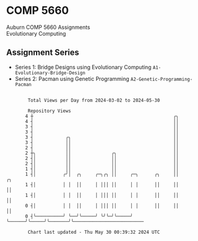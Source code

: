 # COMP 5660
Auburn COMP 5660 Assignments  
Evolutionary Computing

## Assignment Series
- Series 1: Bridge Designs using Evolutionary Computing `A1-Evolutionary-Bridge-Design`
- Series 2: Pacman using Genetic Programming `A2-Genetic-Programming-Pacman`

```

        Total Views per Day from 2024-03-02 to 2024-05-30

        Repository Views
       4 ┼                                                    ╭╮
       4 ┤                                                    ││
       3 ┤                                                    ││
       3 ┤                                                    ││
       3 ┤            ╭╮                                      ││
       3 ┤            ││                                      ││
       2 ┤            ││                                      ││
       2 ┼╮           ││               ╭╮                     ││
       2 ┤│           ││               ││                     ││
       2 ┤│           ││               ││                     ││
       1 ┤│           ││               ││                     ││
       1 ┤│          ╭╯│  ╭╮     ╭─╮╭╮ ││     ╭─╮      ╭╮     ││       ╭╮
       1 ┤│          │ │  ││     │ │││ ││     │ │      ││     ││       ││
       1 ┤│          │ │  ││     │ │││ ││     │ │      ││     ││       ││
       0 ┤│          │ │  ││     │ │││ ││     │ │      ││     ││       ││
       0 ┤╰──────────╯ ╰──╯╰─────╯ ╰╯╰─╯╰─────╯ ╰──────╯╰─────╯╰───────╯╰──────────────────────────

        Chart last updated - Thu May 30 00:39:32 2024 UTC
        
```
